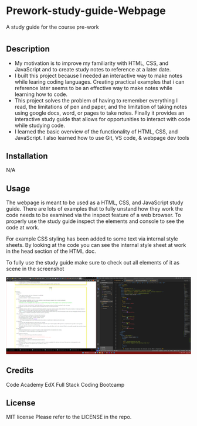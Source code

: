 # Prework-study-guide-Webpage

A study guide for the course pre-work

# <Prework-Study-Guide-Webpage>

## Description

- My motivation is to improve my familiarity with HTML, CSS, and JavaScript and to create study notes to reference at a later date.
- I built this project because I needed an interactive way to make notes while learing coding languages. Creating practical examples that i can reference later seems to be an effective way to make notes while learning how to code.
- This project solves the problem of having to remember everything I read, the limitations of pen and paper, and the limitation of taking notes using google docs, word, or pages to take notes. Finally it provides an interactive study guide that allows for opportunities to interact with code while studying code.
- I learned the basic overview of the functionality of HTML, CSS, and JavaScript. I also learned how to use Git, VS code, & webpage dev tools

## Installation

N/A

## Usage

The webpage is meant to be used as a HTML, CSS, and JavaScript study guide. There are lots of examples that to fully unstand how they work the code needs to be examined via the inspect feature of a web browser. To properly use the study guide inspect the elements and console to see the code at work.

For example CSS styling has been added to some text via internal style sheets. By looking at the code you can see the internal style sheet at work in the head section of the HTML doc.

To fully use the study guide make sure to check out all elements of it as scene in the screenshot

![alt text](assets/prework-screenshot.png)

## Credits

Code Academy
EdX Full Stack Coding Bootcamp

## License

MIT license
Please refer to the LICENSE in the repo.
